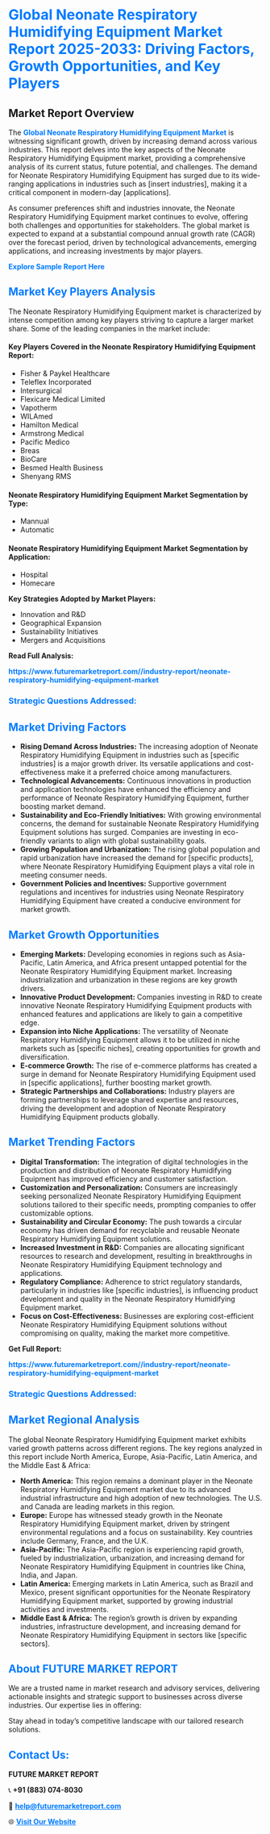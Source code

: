 <h1 style="color: #007BFF;">Global Neonate Respiratory Humidifying Equipment Market Report 2025-2033: Driving Factors, Growth Opportunities, and Key Players</h1>

<section id="overview">
<h2>Market Report Overview</h2>
<p>The <a href="https://www.futuremarketreport.com//industry-report/neonate-respiratory-humidifying-equipment-market" style="color: #007BFF; text-decoration: none;"><strong>Global Neonate Respiratory Humidifying Equipment Market</strong></a> is witnessing significant growth, driven by increasing demand across various industries. This report delves into the key aspects of the Neonate Respiratory Humidifying Equipment market, providing a comprehensive analysis of its current status, future potential, and challenges. The demand for Neonate Respiratory Humidifying Equipment has surged due to its wide-ranging applications in industries such as [insert industries], making it a critical component in modern-day [applications].</p>
<p>As consumer preferences shift and industries innovate, the Neonate Respiratory Humidifying Equipment market continues to evolve, offering both challenges and opportunities for stakeholders. The global market is expected to expand at a substantial compound annual growth rate (CAGR) over the forecast period, driven by technological advancements, emerging applications, and increasing investments by major players.</p>
</section>

<section id="overview">
<p><a href="https://www.futuremarketreport.com//request-sample/reportId=49995" style="color: #007BFF; text-decoration: none;"><strong>Explore Sample Report Here</strong></a></p>
</section>

<section id="key-players">
<h2 style="color: #007BFF;">Market Key Players Analysis</h2>
<p>The Neonate Respiratory Humidifying Equipment market is characterized by intense competition among key players striving to capture a larger market share. Some of the leading companies in the market include:</p>
<h4>Key Players Covered in the Neonate Respiratory Humidifying Equipment Report:</h4>
<ul><li>Fisher &amp; Paykel Healthcare</li><li>Teleflex Incorporated</li><li>Intersurgical</li><li>Flexicare Medical Limited</li><li>Vapotherm</li><li>WILAmed</li><li>Hamilton Medical</li><li>Armstrong Medical</li><li>Pacific Medico</li><li>Breas</li><li>BioCare</li><li>Besmed Health Business</li><li>Shenyang RMS</li></ul>
<h4>Neonate Respiratory Humidifying Equipment Market Segmentation by Type:</h4>
<ul><li>Mannual</li><li>Automatic</li></ul>

<h4>Neonate Respiratory Humidifying Equipment Market Segmentation by Application:</h4>
<ul><li>Hospital</li><li>Homecare</li></ul>
<p><strong>Key Strategies Adopted by Market Players:</strong></p>
<ul>
<li>Innovation and R&D</li>
<li>Geographical Expansion</li>
<li>Sustainability Initiatives</li>
<li>Mergers and Acquisitions</li>
</ul>
</section>

<section>
<p><strong>Read Full Analysis: </strong></p><a href="https://www.futuremarketreport.com//industry-report/neonate-respiratory-humidifying-equipment-market" style="color: #007BFF; text-decoration: none;"><strong>https://www.futuremarketreport.com//industry-report/neonate-respiratory-humidifying-equipment-market</strong></a>
<h3 style="color: #007BFF;">Strategic Questions Addressed:</h3>
</section>

<section id="driving-factors">
<h2 style="color: #007BFF;">Market Driving Factors</h2>
<ul>
<li><strong>Rising Demand Across Industries:</strong> The increasing adoption of Neonate Respiratory Humidifying Equipment in industries such as [specific industries] is a major growth driver. Its versatile applications and cost-effectiveness make it a preferred choice among manufacturers.</li>
<li><strong>Technological Advancements:</strong> Continuous innovations in production and application technologies have enhanced the efficiency and performance of Neonate Respiratory Humidifying Equipment, further boosting market demand.</li>
<li><strong>Sustainability and Eco-Friendly Initiatives:</strong> With growing environmental concerns, the demand for sustainable Neonate Respiratory Humidifying Equipment solutions has surged. Companies are investing in eco-friendly variants to align with global sustainability goals.</li>
<li><strong>Growing Population and Urbanization:</strong> The rising global population and rapid urbanization have increased the demand for [specific products], where Neonate Respiratory Humidifying Equipment plays a vital role in meeting consumer needs.</li>
<li><strong>Government Policies and Incentives:</strong> Supportive government regulations and incentives for industries using Neonate Respiratory Humidifying Equipment have created a conducive environment for market growth.</li>
</ul>
</section>

<section id="growth-opportunities">
<h2 style="color: #007BFF;">Market Growth Opportunities</h2>
<ul>
<li><strong>Emerging Markets:</strong> Developing economies in regions such as Asia-Pacific, Latin America, and Africa present untapped potential for the Neonate Respiratory Humidifying Equipment market. Increasing industrialization and urbanization in these regions are key growth drivers.</li>
<li><strong>Innovative Product Development:</strong> Companies investing in R&D to create innovative Neonate Respiratory Humidifying Equipment products with enhanced features and applications are likely to gain a competitive edge.</li>
<li><strong>Expansion into Niche Applications:</strong> The versatility of Neonate Respiratory Humidifying Equipment allows it to be utilized in niche markets such as [specific niches], creating opportunities for growth and diversification.</li>
<li><strong>E-commerce Growth:</strong> The rise of e-commerce platforms has created a surge in demand for Neonate Respiratory Humidifying Equipment used in [specific applications], further boosting market growth.</li>
<li><strong>Strategic Partnerships and Collaborations:</strong> Industry players are forming partnerships to leverage shared expertise and resources, driving the development and adoption of Neonate Respiratory Humidifying Equipment products globally.</li>
</ul>
</section>

<section id="trending-factors">
<h2 style="color: #007BFF;">Market Trending Factors</h2>
<ul>
<li><strong>Digital Transformation:</strong> The integration of digital technologies in the production and distribution of Neonate Respiratory Humidifying Equipment has improved efficiency and customer satisfaction.</li>
<li><strong>Customization and Personalization:</strong> Consumers are increasingly seeking personalized Neonate Respiratory Humidifying Equipment solutions tailored to their specific needs, prompting companies to offer customizable options.</li>
<li><strong>Sustainability and Circular Economy:</strong> The push towards a circular economy has driven demand for recyclable and reusable Neonate Respiratory Humidifying Equipment solutions.</li>
<li><strong>Increased Investment in R&D:</strong> Companies are allocating significant resources to research and development, resulting in breakthroughs in Neonate Respiratory Humidifying Equipment technology and applications.</li>
<li><strong>Regulatory Compliance:</strong> Adherence to strict regulatory standards, particularly in industries like [specific industries], is influencing product development and quality in the Neonate Respiratory Humidifying Equipment market.</li>
<li><strong>Focus on Cost-Effectiveness:</strong> Businesses are exploring cost-efficient Neonate Respiratory Humidifying Equipment solutions without compromising on quality, making the market more competitive.</li>
</ul>
</section>

<section>
<p><strong>Get Full Report: </strong></p><a href="https://www.futuremarketreport.com//industry-report/neonate-respiratory-humidifying-equipment-market" style="color: #007BFF; text-decoration: none;"><strong>https://www.futuremarketreport.com//industry-report/neonate-respiratory-humidifying-equipment-market</strong></a>
<h3 style="color: #007BFF;">Strategic Questions Addressed:</h3>
</section>


<section id="regional-analysis">
<h2 style="color: #007BFF;">Market Regional Analysis</h2>
<p>The global Neonate Respiratory Humidifying Equipment market exhibits varied growth patterns across different regions. The key regions analyzed in this report include North America, Europe, Asia-Pacific, Latin America, and the Middle East & Africa:</p>
<ul>
<li><strong>North America:</strong> This region remains a dominant player in the Neonate Respiratory Humidifying Equipment market due to its advanced industrial infrastructure and high adoption of new technologies. The U.S. and Canada are leading markets in this region.</li>
<li><strong>Europe:</strong> Europe has witnessed steady growth in the Neonate Respiratory Humidifying Equipment market, driven by stringent environmental regulations and a focus on sustainability. Key countries include Germany, France, and the U.K.</li>
<li><strong>Asia-Pacific:</strong> The Asia-Pacific region is experiencing rapid growth, fueled by industrialization, urbanization, and increasing demand for Neonate Respiratory Humidifying Equipment in countries like China, India, and Japan.</li>
<li><strong>Latin America:</strong> Emerging markets in Latin America, such as Brazil and Mexico, present significant opportunities for the Neonate Respiratory Humidifying Equipment market, supported by growing industrial activities and investments.</li>
<li><strong>Middle East & Africa:</strong> The region’s growth is driven by expanding industries, infrastructure development, and increasing demand for Neonate Respiratory Humidifying Equipment in sectors like [specific sectors].</li>
</ul>
</section>

<footer>
<h2 style="color: #007BFF;">About FUTURE MARKET REPORT</h2>
<p>We are a trusted name in market research and advisory services, delivering actionable insights and strategic support to businesses across diverse industries. Our expertise lies in offering:</p>

<p>Stay ahead in today’s competitive landscape with our tailored research solutions.</p>

<h2 style="color: #007BFF;">Contact Us:</h2>
<p><strong>FUTURE MARKET REPORT</strong></p>
<p>📞 <strong>+91 (883) 074-8030</strong></p>
<p>📧 <strong><a href="mailto:help@futuremarketreport.com" style="color: #007BFF;">help@futuremarketreport.com</a></strong></p>
<p>🌐 <strong><a href="https://www.futuremarketreport.com/" style="color: #007BFF;">Visit Our Website</a></strong></p>
</footer>